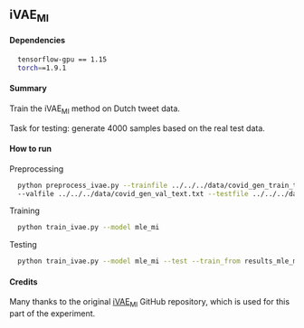 ## iVAE<sub>MI</sub>

#### Dependencies
```sh
  tensorflow-gpu == 1.15
  torch==1.9.1
```

#### Summary
Train the iVAE<sub>MI</sub> method on Dutch tweet data.

Task for testing: generate 4000 samples based on the real test data.

#### How to run

Preprocessing
```sh
  python preprocess_ivae.py --trainfile ../../../data/covid_gen_train_text.txt 
  --valfile ../../../data/covid_gen_val_text.txt --testfile ../../../data/covid_gen_test_text.txt --outputfile ../../../data
```

Training
```sh
  python train_ivae.py --model mle_mi
```

Testing
```sh
  python train_ivae.py --model mle_mi --test --train_from results_mle_mi/040.pt
```

#### Credits

Many thanks to the original [iVAE<sub>MI</sub>](https://github.com/fangleai/Implicit-LVM) GitHub repository, which is used for this part of the experiment.
